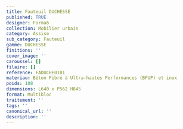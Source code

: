 ```yaml
---
title: Fauteuil DUCHESSE
published: TRUE
designer: Forma6
collection: Mobilier urbain
category: Assise
sub_category: Fauteuil
gamme: DUCHESSE 
finitions: ''
cover_image: ''
caroussel: []
filaire: []
reference: FADUCHE0101
materiau: Béton Fibré à Ultra-hautes Performances (BFUP) et inox
poids: 108
dimensions: L640 x P562 H845
format: Multibloc
traitement: ''
tags: ''
canonical_url: ''
description: ''
---
```


